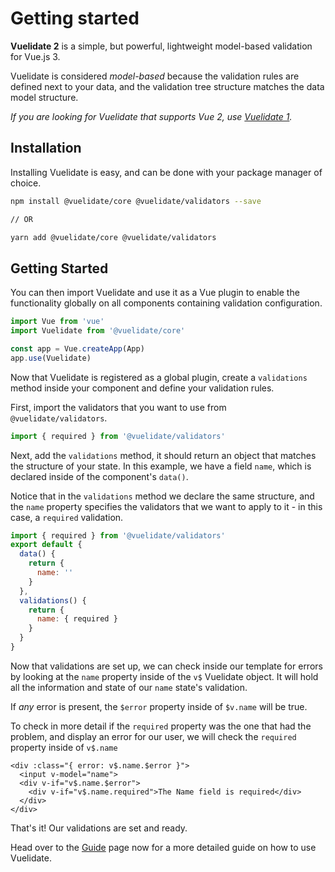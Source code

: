 # Getting started

**Vuelidate 2** is a simple, but powerful, lightweight model-based validation for Vue.js 3.

Vuelidate is considered _model-based_ because the validation rules are defined next to your data, and the validation tree structure matches the data model structure.

_If you are looking for Vuelidate that supports Vue 2, use [Vuelidate 1](https://github.com/vuelidate/vuelidate/tree/v1)._

## Installation

Installing Vuelidate is easy, and can be done with your package manager of choice.

```bash
npm install @vuelidate/core @vuelidate/validators --save

// OR

yarn add @vuelidate/core @vuelidate/validators
```

## Getting Started

You can then import Vuelidate and use it as a Vue plugin to enable the functionality globally on all components containing validation configuration.

```js
import Vue from 'vue'
import Vuelidate from '@vuelidate/core'

const app = Vue.createApp(App)
app.use(Vuelidate)
```

Now that Vuelidate is registered as a global plugin, create a `validations` method inside your component and define your validation rules.

First, import the validators that you want to use from `@vuelidate/validators`.

```js
import { required } from '@vuelidate/validators'
```

Next, add the `validations` method, it should return an object that matches the structure of your state. In this example, we have a field `name`, which is declared inside of the component's `data()`.

Notice that in the `validations` method we declare the same structure, and the `name` property specifies the validators that we want to apply to it - in this case, a `required` validation.

```js
import { required } from '@vuelidate/validators'
export default {
  data() {
    return {
      name: ''
    }
  },
  validations() {
    return {
      name: { required }
    }
  }
}
```

Now that validations are set up, we can check inside our template for errors by looking at the `name` property inside of the `v$` Vuelidate object. It will hold all the information and state of our `name` state's validation.

If _any_ error is present, the `$error` property inside of `$v.name` will be true.

To check in more detail if the `required` property was the one that had the problem, and display an error for our user, we will check the `required` property inside of `v$.name`

```vue
<div :class="{ error: v$.name.$error }">
  <input v-model="name">
  <div v-if="v$.name.$error">
    <div v-if="v$.name.required">The Name field is required</div>
  </div>
</div>
```

That's it! Our validations are set and ready.

Head over to the [Guide](./guide.md) page now for a more detailed guide on how to use Vuelidate.
